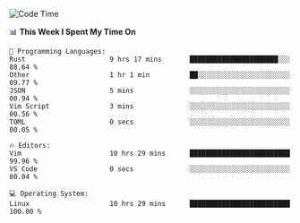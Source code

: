 <!-- [![Top Langs](https://github-readme-stats.vercel.app/api/top-langs/?username=gagahsyuja&theme=dracula&hide_border=true&border_radius=7)](https://github.com/anuraghazra/github-readme-stats) -->

<!--START_SECTION:waka-->
![Code Time](http://img.shields.io/badge/Code%20Time-229%20hrs%2043%20mins-blue)

📊 **This Week I Spent My Time On** 

```text
💬 Programming Languages: 
Rust                     9 hrs 17 mins       ██████████████████████░░░   88.64 % 
Other                    1 hr 1 min          ██░░░░░░░░░░░░░░░░░░░░░░░   09.77 % 
JSON                     5 mins              ░░░░░░░░░░░░░░░░░░░░░░░░░   00.94 % 
Vim Script               3 mins              ░░░░░░░░░░░░░░░░░░░░░░░░░   00.56 % 
TOML                     0 secs              ░░░░░░░░░░░░░░░░░░░░░░░░░   00.05 % 

🔥 Editors: 
Vim                      10 hrs 29 mins      █████████████████████████   99.96 % 
VS Code                  0 secs              ░░░░░░░░░░░░░░░░░░░░░░░░░   00.04 % 

💻 Operating System: 
Linux                    10 hrs 29 mins      █████████████████████████   100.00 % 
```


<!--END_SECTION:waka-->
